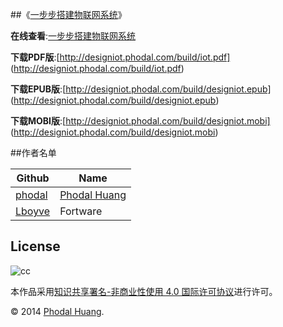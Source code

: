 
##《[一步步搭建物联网系统](http://designiot.phodal.com/)》

**在线查看**:[一步步搭建物联网系统](http://designiot.phodal.com/)

**下载PDF版**:[http://designiot.phodal.com/build/iot.pdf] (http://designiot.phodal.com/build/iot.pdf)

**下载EPUB版**:[http://designiot.phodal.com/build/designiot.epub] (http://designiot.phodal.com/build/designiot.epub)

**下载MOBI版**:[http://designiot.phodal.com/build/designiot.mobi] (http://designiot.phodal.com/build/designiot.mobi)

##作者名单 

Github | Name
|--------| ---------|
[phodal](https://github.com/phodal) |[Phodal Huang](http://www.phodal.com)
[Lboyve](https://github.com/Lboyve) | Fortware

## License

![cc](https://i.creativecommons.org/l/by-nc/4.0/88x31.png)

本作品采用[知识共享署名-非商业性使用 4.0 国际许可协议](http://creativecommons.org/licenses/by-nc/4.0/)进行许可。

© 2014 [Phodal Huang](http://www.phodal.com). 

